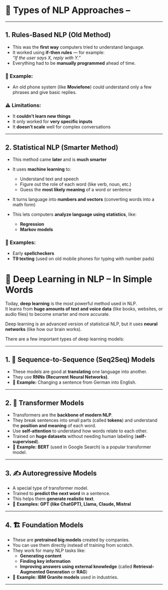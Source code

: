 # 🧠 Types of NLP Approaches –

---

## 1. **Rules-Based NLP (Old Method)**

- This was the **first way** computers tried to understand language.
- It worked using **if-then rules** — for example:  
  *“If the user says X, reply with Y.”*
- Everything had to be **manually programmed** ahead of time.

### 🧾 Example:
- An old phone system (like **Moviefone**) could understand only a few phrases and give basic replies.

### ⚠️ Limitations:
- It **couldn’t learn new things**
- It only worked for **very specific inputs**
- It **doesn’t scale** well for complex conversations

---

## 2. **Statistical NLP (Smarter Method)**

- This method came **later** and is **much smarter**
- It uses **machine learning** to:
  - Understand text and speech
  - Figure out the role of each word (like verb, noun, etc.)
  - Guess the **most likely meaning** of a word or sentence

- It turns language into **numbers and vectors** (converting words into a math form)

- This lets computers **analyze language using statistics**, like:
  - **Regression**
  - **Markov models**

### 🧾 Examples:
- Early **spellcheckers**
- **T9 texting** (used on old mobile phones for typing with number pads)

# 🧠 Deep Learning in NLP – In Simple Words

Today, **deep learning** is the most powerful method used in NLP.  
It learns from **huge amounts of text and voice data** (like books, websites, or audio files) to become smarter and more accurate.

Deep learning is an advanced version of statistical NLP, but it uses **neural networks** (like how our brain works).

There are a few important types of deep learning models:

---

## 1. 🔁 Sequence-to-Sequence (Seq2Seq) Models

- These models are good at **translating** one language into another.
- They use **RNNs (Recurrent Neural Networks)**.
- 🧾 **Example:** Changing a sentence from German into English.

---

## 2. 🔄 Transformer Models

- Transformers are the **backbone of modern NLP**.
- They break sentences into small parts (called **tokens**) and understand the **position and meaning** of each word.
- Use **self-attention** to understand how words relate to each other.
- Trained on **huge datasets** without needing human labeling (**self-supervised**).
- 🧾 **Example:** **BERT** (used in Google Search) is a popular transformer model.

---

## 3. ✍️ Autoregressive Models

- A special type of transformer model.
- Trained to **predict the next word** in a sentence.
- This helps them **generate realistic text**.
- 🧾 **Examples:** **GPT (like ChatGPT), Llama, Claude, Mistral**

---

## 4. 🏗️ Foundation Models

- These are **pretrained big models** created by companies.
- You can use them directly instead of training from scratch.
- They work for many NLP tasks like:
  - **Generating content**
  - **Finding key information**
  - **Improving answers using external knowledge** (called **Retrieval-Augmented Generation** or **RAG**)
- 🧾 **Example:** **IBM Granite models** used in industries.

---


